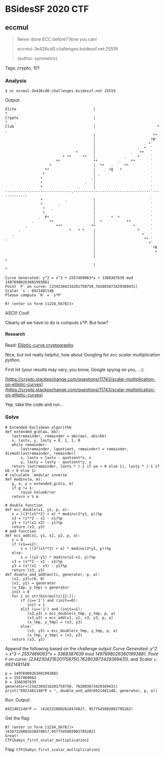 # BSidesSF 2020 CTF

## eccmul

> Never done ECC before? Now you can!
>
> eccmul-3e426cd0.challenges.bsidessf.net:25519
>
> (author: symmetric)

Tags: _crypto_, _101_

### Analysis

```
$ nc eccmul-3e426cd0.challenges.bsidessf.net 25519
```

Output:

```
Elite                                   |                               *     .
Crypto                                  |                              *   .
Club                                    |                            *  .
                                        |                          **.
                                        |                         *R'
                                        |                      . *`
                                        |                   .  *  `
                                *       |                .   **   `
                          * **     **   |             .     *     `
                       **               **         .     **       `
                    *                   |  **   .     **          `
                  **                    |    . *Q   *             `
                 *                      | .                       `
                *                      .|                         `
                *                   .   |                         `
                *                .      |                         `
------------------------------.-----------------------------------`-------------
                *          .            |                         `
                *       .               |                         `
                 *   .                  |                         `
                 *.                     |                         `
               .  P*                    |       *  *              `
            .       **                  |  *           **         `
         .             ***             **                 *       `
      .                      *   * *    |                   *     `
   .                                    |                     *   `
.                                       |                      ** `
                                        |                        *`
                                        |                         `*R
                                        |                           *
                                        |                             *
                                        |                               *

Curve Generated: y^2 = x^3 + 2557469063*x + 3368387639 mod 14976980263601993881
Point `P` on curve: [2342304216201758750,762803873429369431]
Scalar `s`: 6921481148
Please compute `R` = `s*P`

R? (enter in form [1234,5678])>
```

ASCII!  Cool!

Clearly all we have to do is compute _s*P_.  But how?

#### Research

Read: [Elliptic-curve cryptography](https://en.wikipedia.org/wiki/Elliptic-curve_cryptography)

Nice, but not really helpful, how about Googling for _ecc scalar multiplication python_.

First hit (your results may vary, you know, Google spying on you, ...):

[https://crypto.stackexchange.com/questions/11743/scalar-multiplication-on-elliptic-curves](https://crypto.stackexchange.com/questions/11743/scalar-multiplication-on-elliptic-curves)

Yep, take the code and run...

### Solve

```
# Extended Euclidean algorithm
def extended_gcd(aa, bb):
   lastremainder, remainder = abs(aa), abs(bb)
   x, lastx, y, lasty = 0, 1, 1, 0
   while remainder:
       lastremainder, (quotient, remainder) = remainder, divmod(lastremainder, remainder)
       x, lastx = lastx - quotient*x, x
       y, lasty = lasty - quotient*y, y
   return lastremainder, lastx * (-1 if aa < 0 else 1), lasty * (-1 if bb < 0 else 1)
# calculate `modular inverse`
def modinv(a, m):
   g, x, y = extended_gcd(a, m)
   if g != 1:
       raise ValueError
   return x % m

# double function
def ecc_double(x1, y1, p, a):
   s = ((3*(x1**2) + a) * modinv(2*y1, p))%p
   x3 = (s**2 - x1 - x1)%p
   y3 = (s*(x1-x3) - y1)%p
   return (x3, y3)
# add function
def ecc_add(x1, y1, x2, y2, p, a):
   s = 0
   if (x1==x2):
       s = ((3*(x1**2) + a) * modinv(2*y1, p))%p
   else:
       s = ((y2-y1) * modinv(x2-x1, p))%p
   x3 = (s**2 - x1 - x2)%p
   y3 = (s*(x1 - x3) - y1)%p
   return (x3, y3)
def double_and_add(multi, generator, p, a):
   (x3, y3)=(0, 0)
   (x1, y1) = generator
   (x_tmp, y_tmp) = generator
   init = 0
   for i in str(bin(multi)[2:]):
       if (i=='1') and (init==0):
          init = 1
       elif (i=='1') and (init==1):
          (x3,y3) = ecc_double(x_tmp, y_tmp, p, a)
          (x3,y3) = ecc_add(x1, y1, x3, y3, p, a)
          (x_tmp, y_tmp) = (x3, y3)
       else:
          (x3, y3) = ecc_double(x_tmp, y_tmp, p, a)
          (x_tmp, y_tmp) = (x3, y3)
   return (x3, y3)
```

Append the following based on the challenge output _Curve Generated: y^2 = x^3 + 2557469063*x + 3368387639 mod 14976980263601993881_, _Point `P` on curve: [2342304216201758750,762803873429369431]_, and _Scalar `s`: 6921481148_:

```
p = 14976980263601993881
a = 2557469063
b = 3368387639
generator=(2342304216201758750, 762803873429369431)
print("6921481148*P = ", double_and_add(6921481148, generator, p, a))
```

Run.  Output:

```
6921481148*P =  (6167228802628474017, 9577545602002795282)
```

Get the flag:

```
R? (enter in form [1234,5678])> [6167228802628474017,9577545602002795282]
Great!
CTF{babys_first_scalar_multiplication}
```

Flag: `CTF{babys_first_scalar_multiplication}`
